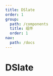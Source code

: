 ```yaml
---
title: DSlate
order: 1
group:
  path: /components
  title: 组件
  order: 1
nav:
  path: /docs
---
```


# DSlate
